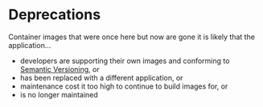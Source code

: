 # Deprecations

Container images that were once here but now are gone it is likely that the application...

- developers are supporting their own images and conforming to [Semantic Versioning](https://semver.org/), or
- has been replaced with a different application, or
- maintenance cost it too high to continue to build images for, or
- is no longer maintained
